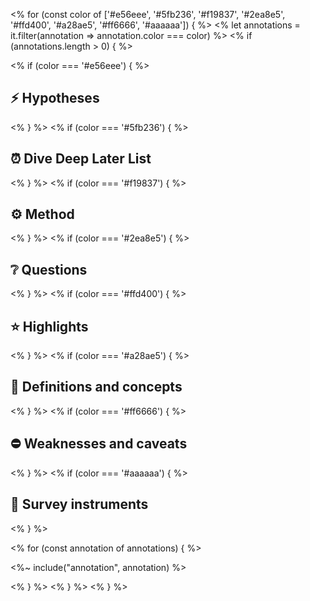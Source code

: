 <% for (const color of ['#e56eee', '#5fb236', '#f19837', '#2ea8e5', '#ffd400', '#a28ae5', '#ff6666', '#aaaaaa']) { %>
<% let annotations = it.filter(annotation => annotation.color === color) %>
<% if (annotations.length > 0) { %>

<% if (color === '#e56eee') { %>

## ⚡ Hypotheses

<% } %>
<% if (color === '#5fb236') { %>

<!-- ## 💡 Main ideas and conclusions -->
## ⏰ Dive Deep Later List

<% } %>
<% if (color === '#f19837') { %>

## ⚙️ Method

<% } %>
<% if (color === '#2ea8e5') { %>

## ❔ Questions

<% } %>
<% if (color === '#ffd400') { %>

<!-- ## ⭐ Important -->
## ⭐ Highlights

<% } %>
<% if (color === '#a28ae5') { %>

## 🧩 Definitions and concepts

<% } %>
<% if (color === '#ff6666') { %>

## ⛔ Weaknesses and caveats

<% } %>
<% if (color === '#aaaaaa') { %>

## 📣 Survey instruments

<% } %>

<% for (const annotation of annotations) { %>

<%~ include("annotation", annotation) %>

<% } %>
<% } %>
<% } %>
